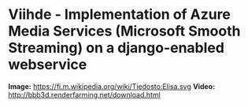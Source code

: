 # Viihde - Implementation of Azure Media Services (Microsoft Smooth Streaming) on a django-enabled webservice #



**Image:** https://fi.m.wikipedia.org/wiki/Tiedosto:Elisa.svg
**Video:** http://bbb3d.renderfarming.net/download.html
